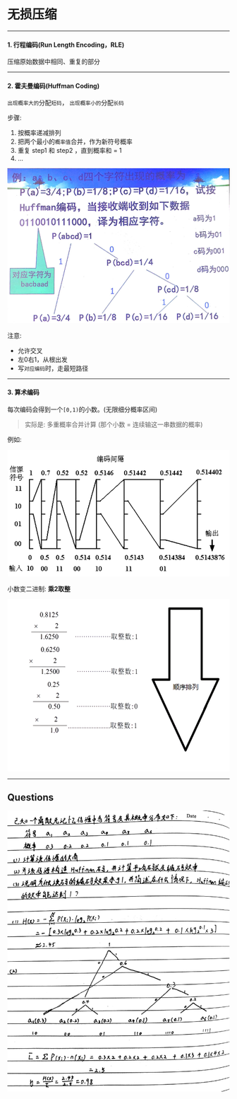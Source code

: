 # 无损压缩

___

#### 1. 行程编码(Run Length Encoding，RLE)

压缩原始数据中相同、重复的部分

___


#### 2. 霍夫曼编码(Huffman Coding)

`出现概率大的`分配`短码`， `出现概率小的`分配`长码`

步骤: 

1. 按概率递减排列
2. 把两个最小的`概率值`合并，作为新符号概率
3. 重复 step1 和 step2 ，直到概率和 = 1
4. ...

![](/assets/huffman_coding_example1.jpg)


注意: 

* 允许交叉
* 左0右1，从根出发
* 写`对应编码`时，走最短路径

___

#### 3. 算术编码

每次编码会得到一个`[0,1)`的小数。(无限细分概率区间)

> 实际是: 多重概率合并计算 (那个小数 = 连续输这一串数据的概率)

例如: 

![](/assets/suanshubianma.png)

小数变二进制: **乘2取整**

![](/assets/chengerquzheng.png)

___

## Questions

![](/assets/huffman_coding_example2.jpg)
